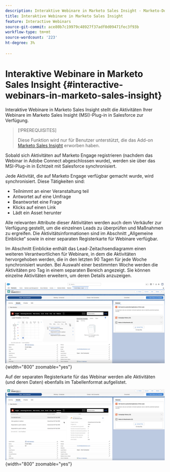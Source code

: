```yaml
---
description: Interaktive Webinare in Marketo Sales Insight - Marketo-Dokumentation - Produktdokumentation
title: Interaktive Webinare in Marketo Sales Insight
feature: Interactive Webinars
source-git-commit: ace80b7c19979c48927f37adf0d09471fec3f93b
workflow-type: tm+mt
source-wordcount: '223'
ht-degree: 3%

---
```


# Interaktive Webinare in Marketo Sales Insight {#interactive-webinars-in-marketo-sales-insight}

Interaktive Webinare in Marketo Sales Insight stellt die Aktivitäten Ihrer Webinare im Marketo Sales Insight (MSI)-Plug-in in Salesforce zur Verfügung.

>[!PREREQUISITES]
>
>Diese Funktion wird nur für Benutzer unterstützt, die das Add-on [Marketo Sales Insight](https://business.adobe.com/products/marketo/sales-intelligence-engagement.html) erworben haben.

Sobald sich Aktivitäten auf Marketo Engage registrieren (nachdem das Webinar in Adobe Connect abgeschlossen wurde), werden sie über das MSI-Plug-in in Echtzeit mit Salesforce synchronisiert.

Jede Aktivität, die auf Marketo Engage verfügbar gemacht wurde, wird synchronisiert. Diese Tätigkeiten sind:

* Teilnimmt an einer Veranstaltung teil
* Antwortet auf eine Umfrage
* Beantwortet eine Frage
* Klicks auf einen Link
* Lädt ein Asset herunter

Alle relevanten Attribute dieser Aktivitäten werden auch dem Verkäufer zur Verfügung gestellt, um die einzelnen Leads zu überprüfen und Maßnahmen zu ergreifen. Die Aktivitätsinformationen sind im Abschnitt „Allgemeine Einblicke“ sowie in einer separaten Registerkarte für Webinare verfügbar.

Im Abschnitt Einblicke enthält das Lead-Zeitachsendiagramm einen weiteren Verantwortlichen für Webinare, in dem die Aktivitäten hervorgehoben werden, die in den letzten 90 Tagen für jede Woche synchronisiert wurden. Bei Auswahl einer bestimmten Woche werden die Aktivitäten pro Tag in einem separaten Bereich angezeigt. Sie können einzelne Aktivitäten erweitern, um deren Details anzuzeigen.

![](assets/msi-iw-1.png){width="800" zoomable="yes"}

Auf der separaten Registerkarte für das Webinar werden alle Aktivitäten (und deren Daten) ebenfalls im Tabellenformat aufgelistet.

![](assets/msi-iw-2.png){width="800" zoomable="yes"}
